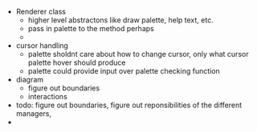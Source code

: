 - Renderer class
  - higher level abstractons like draw palette, help text, etc.
   - pass in palette to the method perhaps
  - 
- cursor handling
  - palette sholdnt care about how to change cursor, only what cursor palette hover should produce
  - palette could provide input over palette checking function
- diagram
  - figure out boundaries
  - interactions
- todo: figure out boundaries, figure out reponsibilities of the different managers, 
- 
